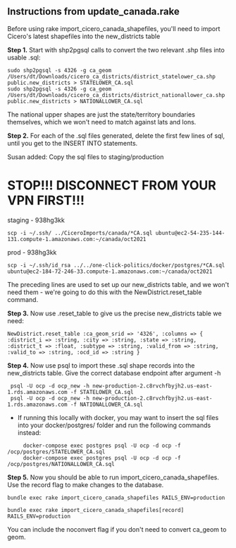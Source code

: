 ## Instructions from update_canada.rake

Before using rake import_cicero_canada_shapefiles, you'll need to import Cicero's latest shapefiles into the new_districts table

**Step 1.**  Start with shp2pgsql calls to convert the two relevant .shp files into usable .sql:
```
sudo shp2pgsql -s 4326 -g ca_geom /Users/dt/Downloads/cicero_ca_districts/district_statelower_ca.shp public.new_districts > STATELOWER_CA.sql
sudo shp2pgsql -s 4326 -g ca_geom /Users/dt/Downloads/cicero_ca_districts/district_nationallower_ca.shp public.new_districts > NATIONALLOWER_CA.sql
```
The national upper shapes are just the state/territory boundaries themselves, which we won't need to match against lats and lons.

**Step 2.**  For each of the .sql files generated, delete the first few lines of sql, until you get to the INSERT INTO statements.

Susan added: Copy the sql files to staging/production

# STOP!!!  DISCONNECT FROM YOUR VPN FIRST!!!
staging - 938hg3kk
```
scp -i ~/.ssh/ ../CiceroImports/canada/*CA.sql ubuntu@ec2-54-235-144-131.compute-1.amazonaws.com:~/canada/oct2021
```
prod - 938hg3kk
```
scp -i ~/.ssh/id_rsa ../../one-click-politics/docker/postgres/*CA.sql ubuntu@ec2-184-72-246-33.compute-1.amazonaws.com:~/canada/oct2021
```

   The preceding lines are used to set up our new_districts table, and we won't need them - we're going to do this with the NewDistrict.reset_table command.

**Step 3.**  Now use .reset_table to give us the precise new_districts table we need:
```
NewDistrict.reset_table :ca_geom_srid => '4326', :columns => { :district_i => :string, :city => :string, :state => :string, :district_t => :float, :subtype => :string, :valid_from => :string, :valid_to => :string, :ocd_id => :string }
```

**Step 4.**  Now use psql to import these .sql shape records into the new_districts table.  Give the correct database endpoint after argument -h
```
 psql -U ocp -d ocp_new -h new-production-2.c8rvchfbyjh2.us-east-1.rds.amazonaws.com -f STATELOWER_CA.sql
 psql -U ocp -d ocp_new -h new-production-2.c8rvchfbyjh2.us-east-1.rds.amazonaws.com -f NATIONALLOWER_CA.sql
```
- If running this locally with docker, you may want to insert the sql files into your docker/postgres/ folder and run the following commands instead:
```
     docker-compose exec postgres psql -U ocp -d ocp -f /ocp/postgres/STATELOWER_CA.sql
     docker-compose exec postgres psql -U ocp -d ocp -f /ocp/postgres/NATIONALLOWER_CA.sql
```

**Step 5.**  Now you should be able to run import_cicero_canada_shapefiles.  Use the record flag to make changes to the database.
```
bundle exec rake import_cicero_canada_shapefiles RAILS_ENV=production

bundle exec rake import_cicero_canada_shapefiles[record] RAILS_ENV=production
```
You can include the noconvert flag if you don't need to convert ca_geom to geom.
